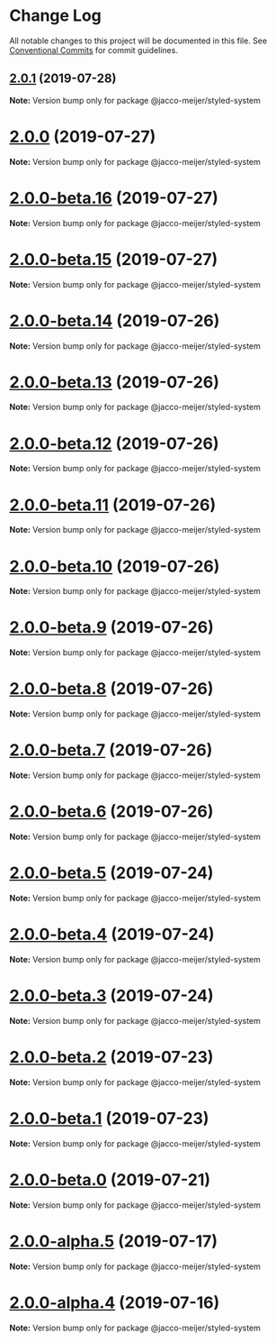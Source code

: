 # Change Log

All notable changes to this project will be documented in this file.
See [Conventional Commits](https://conventionalcommits.org) for commit guidelines.

## [2.0.1](https://github.com/jaccomeijer/wheelroom/compare/@jacco-meijer/styled-system@2.0.0...@jacco-meijer/styled-system@2.0.1) (2019-07-28)

**Note:** Version bump only for package @jacco-meijer/styled-system





# [2.0.0](https://github.com/jaccomeijer/wheelroom/compare/@jacco-meijer/styled-system@2.0.0-beta.16...@jacco-meijer/styled-system@2.0.0) (2019-07-27)

**Note:** Version bump only for package @jacco-meijer/styled-system





# [2.0.0-beta.16](https://github.com/jaccomeijer/wheelroom/compare/@jacco-meijer/styled-system@2.0.0-beta.15...@jacco-meijer/styled-system@2.0.0-beta.16) (2019-07-27)

**Note:** Version bump only for package @jacco-meijer/styled-system





# [2.0.0-beta.15](https://github.com/jaccomeijer/wheelroom/compare/@jacco-meijer/styled-system@2.0.0-beta.14...@jacco-meijer/styled-system@2.0.0-beta.15) (2019-07-27)

**Note:** Version bump only for package @jacco-meijer/styled-system





# [2.0.0-beta.14](https://github.com/jaccomeijer/wheelroom/compare/@jacco-meijer/styled-system@2.0.0-beta.13...@jacco-meijer/styled-system@2.0.0-beta.14) (2019-07-26)

**Note:** Version bump only for package @jacco-meijer/styled-system





# [2.0.0-beta.13](https://github.com/jaccomeijer/wheelroom/compare/@jacco-meijer/styled-system@2.0.0-beta.12...@jacco-meijer/styled-system@2.0.0-beta.13) (2019-07-26)

**Note:** Version bump only for package @jacco-meijer/styled-system





# [2.0.0-beta.12](https://github.com/jaccomeijer/wheelroom/compare/@jacco-meijer/styled-system@2.0.0-beta.11...@jacco-meijer/styled-system@2.0.0-beta.12) (2019-07-26)

**Note:** Version bump only for package @jacco-meijer/styled-system





# [2.0.0-beta.11](https://github.com/jaccomeijer/wheelroom/compare/@jacco-meijer/styled-system@2.0.0-beta.10...@jacco-meijer/styled-system@2.0.0-beta.11) (2019-07-26)

**Note:** Version bump only for package @jacco-meijer/styled-system





# [2.0.0-beta.10](https://github.com/jaccomeijer/wheelroom/compare/@jacco-meijer/styled-system@2.0.0-beta.9...@jacco-meijer/styled-system@2.0.0-beta.10) (2019-07-26)

**Note:** Version bump only for package @jacco-meijer/styled-system





# [2.0.0-beta.9](https://github.com/jaccomeijer/wheelroom/compare/@jacco-meijer/styled-system@2.0.0-beta.8...@jacco-meijer/styled-system@2.0.0-beta.9) (2019-07-26)

**Note:** Version bump only for package @jacco-meijer/styled-system





# [2.0.0-beta.8](https://github.com/jaccomeijer/wheelroom/compare/@jacco-meijer/styled-system@2.0.0-beta.7...@jacco-meijer/styled-system@2.0.0-beta.8) (2019-07-26)

**Note:** Version bump only for package @jacco-meijer/styled-system





# [2.0.0-beta.7](https://github.com/jaccomeijer/wheelroom/compare/@jacco-meijer/styled-system@2.0.0-beta.6...@jacco-meijer/styled-system@2.0.0-beta.7) (2019-07-26)

**Note:** Version bump only for package @jacco-meijer/styled-system





# [2.0.0-beta.6](https://github.com/jaccomeijer/wheelroom/compare/@jacco-meijer/styled-system@2.0.0-beta.5...@jacco-meijer/styled-system@2.0.0-beta.6) (2019-07-26)

**Note:** Version bump only for package @jacco-meijer/styled-system





# [2.0.0-beta.5](https://github.com/jaccomeijer/wheelroom/compare/@jacco-meijer/styled-system@2.0.0-beta.4...@jacco-meijer/styled-system@2.0.0-beta.5) (2019-07-24)

**Note:** Version bump only for package @jacco-meijer/styled-system





# [2.0.0-beta.4](https://github.com/jaccomeijer/wheelroom/compare/@jacco-meijer/styled-system@2.0.0-beta.3...@jacco-meijer/styled-system@2.0.0-beta.4) (2019-07-24)

**Note:** Version bump only for package @jacco-meijer/styled-system





# [2.0.0-beta.3](https://github.com/jaccomeijer/wheelroom/compare/@jacco-meijer/styled-system@2.0.0-beta.2...@jacco-meijer/styled-system@2.0.0-beta.3) (2019-07-24)

**Note:** Version bump only for package @jacco-meijer/styled-system





# [2.0.0-beta.2](https://github.com/jaccomeijer/wheelroom/compare/@jacco-meijer/styled-system@2.0.0-beta.1...@jacco-meijer/styled-system@2.0.0-beta.2) (2019-07-23)

**Note:** Version bump only for package @jacco-meijer/styled-system





# [2.0.0-beta.1](https://github.com/jaccomeijer/wheelroom/compare/@jacco-meijer/styled-system@2.0.0-beta.0...@jacco-meijer/styled-system@2.0.0-beta.1) (2019-07-23)

**Note:** Version bump only for package @jacco-meijer/styled-system





# [2.0.0-beta.0](https://github.com/jaccomeijer/wheelroom/compare/@jacco-meijer/styled-system@2.0.0-alpha.5...@jacco-meijer/styled-system@2.0.0-beta.0) (2019-07-21)

**Note:** Version bump only for package @jacco-meijer/styled-system





# [2.0.0-alpha.5](https://github.com/jaccomeijer/wheelroom/compare/@jacco-meijer/styled-system@2.0.0-alpha.4...@jacco-meijer/styled-system@2.0.0-alpha.5) (2019-07-17)

**Note:** Version bump only for package @jacco-meijer/styled-system





# [2.0.0-alpha.4](https://github.com/jaccomeijer/wheelroom/compare/@jacco-meijer/styled-system@2.0.0-alpha.3...@jacco-meijer/styled-system@2.0.0-alpha.4) (2019-07-16)

**Note:** Version bump only for package @jacco-meijer/styled-system
